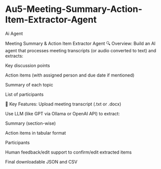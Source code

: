 # Au5-Meeting-Summary-Action-Item-Extractor-Agent
Ai Agent

Meeting Summary & Action Item Extractor Agent
🔍 Overview:
Build an AI agent that processes meeting transcripts (or audio converted to text) and extracts:

Key discussion points

Action items (with assigned person and due date if mentioned)

Summary of each topic

List of participants

🧩 Key Features:
Upload meeting transcript (.txt or .docx)

Use LLM (like GPT via Ollama or OpenAI API) to extract:

Summary (section-wise)

Action items in tabular format

Participants

Human feedback/edit support to confirm/edit extracted items

Final downloadable JSON and CSV

